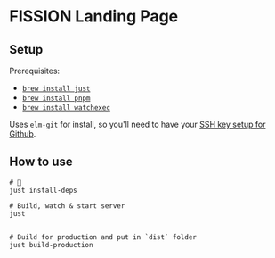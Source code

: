 # FISSION Landing Page

## Setup

Prerequisites:
- [`brew install just`](https://github.com/casey/just)
- [`brew install pnpm`](https://pnpm.js.org)
- [`brew install watchexec`](https://github.com/watchexec/watchexec)

Uses `elm-git` for install, so you'll need to have your [SSH key setup for Github](https://help.github.com/en/github/authenticating-to-github/connecting-to-github-with-ssh).

## How to use

```shell
# 🍱
just install-deps

# Build, watch & start server
just


# Build for production and put in `dist` folder
just build-production
```
